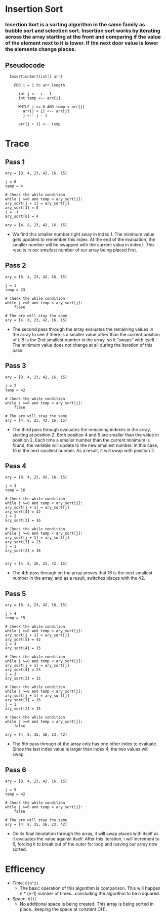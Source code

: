 # Insertion Sort

### Insertion Sort is a sorting algorithm in the same family as bubble sort and selection sort. Insertion sort works by iterating across the array starting at the front and comparing if the value of the element next to it is lower. If the next door value is lower the elements change places.

## Pseudocode
```
  InsertionSort(int[] arr)

    FOR i = 1 to arr.length

      int j <-- i - 1
      int temp <-- arr[i]

      WHILE j >= 0 AND temp < arr[j]
        arr[j + 1] <-- arr[j]
        j <-- j - 1

      arr[j + 1] <-- temp
```


# Trace

## Pass 1
```
ary = [8, 4, 23, 42, 16, 15]

j = 0
temp = 4

# Check the while condition
while j >=0 and temp < ary_sort[j]:
ary_sort[j + 1] = ary_sort[j]
ary_sort[1] = 8
j = -1
ary_sort[0] = 4

ary = [4, 8, 23, 42, 16, 15]
```


 * We find this smaller number right away in index 1. The minimum value gets updated to remember this index. At the end of the evaluation, the smaller number will be swapped with the current value in index i. This results in our smallest number of our array being placed first.

## Pass 2
```
ary = [8, 4, 23, 42, 16, 15]

j = 1
temp = 23

# Check the while condition
while j >=0 and temp < ary_sort[j]:
    flase

# The ary will stay the same
ary = [4, 8, 23, 42, 16, 15]
```


* The second pass through the array evaluates the remaining values in the array to see if there is a smaller value other than the current position of i. 8 is the 2nd smallest number in the array, so it “swaps” with itself. The minimum value does not change at all during the iteration of this pass.


## Pass 3
```
ary = [8, 4, 23, 42, 16, 15]

j = 2
temp = 42

# Check the while condition
while j >=0 and temp < ary_sort[j]:
    flase

# The ary will stay the same
ary = [4, 8, 23, 42, 16, 15]
```


* The third pass through evaluates the remaining indexes in the array, starting at position 2. Both position 4 and 5 are smaller than the value in position 2. Each time a smaller number than the current minimum is found, the variable will update to the new smallest number. In this case, 15 is the next smallest number. As a result, it will swap with position 2.

## Pass 4
```
ary = [8, 4, 23, 42, 16, 15]

j = 3
temp = 16

# Check the while condition
while j >=0 and temp < ary_sort[j]:
ary_sort[j + 1] = ary_sort[j]
ary_sort[4] = 42
j = 2
ary_sort[3] = 16

# Check the while condition
while j >=0 and temp < ary_sort[j]:
ary_sort[j + 1] = ary_sort[j]
ary_sort[3] = 23
j = 1
ary_sort[2] = 16


ary = [4, 8, 16, 23, 42, 15]
```


* The 4th pass through on the array proves that 16 is the next smallest number in the array, and as a result, switches places with the 42.

## Pass 5
```
ary = [8, 4, 23, 42, 16, 15]

j = 4
temp = 15

# Check the while condition
while j >=0 and temp < ary_sort[j]:
ary_sort[j + 1] = ary_sort[j]
ary_sort[5] = 42
j = 3
ary_sort[4] = 15

# Check the while condition
while j >=0 and temp < ary_sort[j]:
ary_sort[j + 1] = ary_sort[j]
ary_sort[4] = 23
j = 2
ary_sort[3] = 15

# Check the while condition
while j >=0 and temp < ary_sort[j]:
ary_sort[j + 1] = ary_sort[j]
ary_sort[3] = 16
j = 1
ary_sort[2] = 15

# Check the while condition
while j >=0 and temp < ary_sort[j]:
    false

ary = [4, 8, 15, 16, 23, 42]
```


* The 5th pass through of the array only has one other index to evaluate. Since the last index value is larger than index 4, the two values will swap.


## Pass 6
```
ary = [8, 4, 23, 42, 16, 15]

j = 5
temp = 42

# Check the while condition
while j >=0 and temp < ary_sort[j]:
    false

# The ary will stay the same
ary = [4, 8, 15, 16, 23, 42]
```


* On its final iteratation through the array, it will swap places with itself as it evaluates the value against itself.
After this iteration, i will increment to 6, forcing it to break out of the outer for loop and leaving our array now sorted.

# Efficency

* Time: `O(n^2)`
    - The basic operation of this algorithm is comparison. This will happen n * (n-1) number of times…concluding the algorithm to be n squared.
* Space: `O(1)`
    - No additional space is being created. This array is being sorted in place…keeping the space at constant O(1).
    
